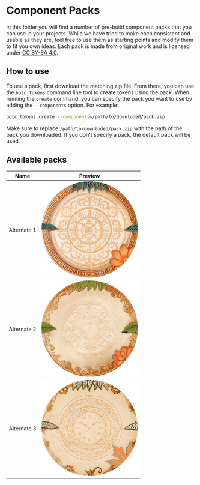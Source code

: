 # Component Packs
In this folder you will find a number of pre-build component packs that you can use in your projects. While we have
tried to make each consistent and usable as they are, feel free to use them as starting points and modify them to fit
you own ideas. Each pack is made from original work and is licensed under 
[CC BY-SA 4.0](https://creativecommons.org/licenses/by-sa/4.0/).

## How to use
To use a pack, first download the matching zip file. From there, you can use the `botc_tokens` command line tool to 
create tokens using the pack. When running the `create` command, you can specify the pack you want to use by adding 
the `--components` option. For example:
```bash
botc_tokens create --components=/path/to/downloded/pack.zip
```
Make sure to replace `/path/to/downloded/pack.zip` with the path of the pack you downloaded. 
If you don't specify a pack, the default pack will be used.

## Available packs
| Name         | Preview |
|--------------|---------|
| Alternate 1  | ![Alternate 1](Alternate1.png) |
| Alternate 2  | ![Alternate 2](Alternate2.png) |
| Alternate 3  | ![Alternate 3](Alternate3.png) |
